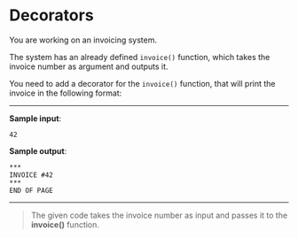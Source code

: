 # Decorators

You are working on an invoicing system.

The system has an already defined `invoice()` function, which takes the invoice number as argument and outputs it.

You need to add a decorator for the `invoice()` function, that will print the invoice in the following format:

---

**Sample input**:  
```
42
```

**Sample output**:  
```
***
INVOICE #42
***
END OF PAGE
```

---

>The given code takes the invoice number as input and passes it to the **invoice()** function.